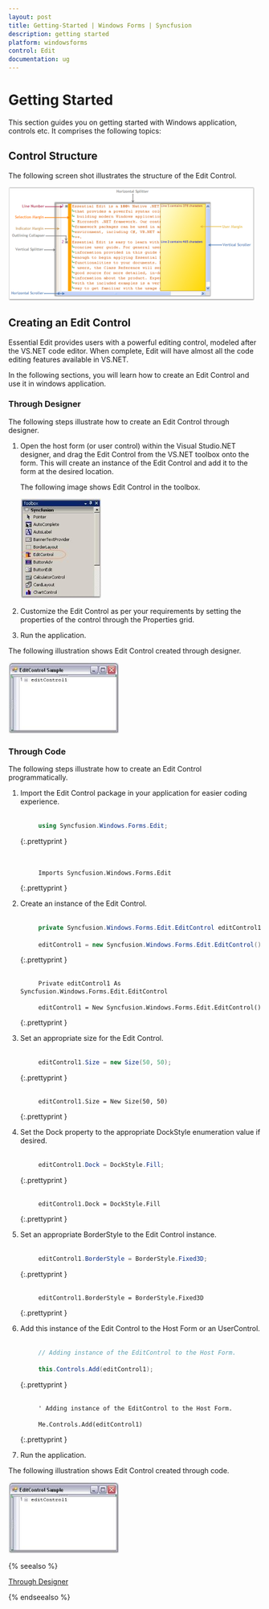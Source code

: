 ```yaml
---
layout: post
title: Getting-Started | Windows Forms | Syncfusion
description: getting started
platform: windowsforms
control: Edit
documentation: ug
---
```


# Getting Started

This section guides you on getting started with Windows application, controls etc. It comprises the following topics:



## Control Structure

The following screen shot illustrates the structure of the Edit Control.



![](Getting-Started_images/Getting-Started_img1.png)




## Creating an Edit Control

Essential Edit provides users with a powerful editing control, modeled after the VS.NET code editor. When complete, Edit will have almost all the code editing features available in VS.NET.

In the following sections, you will learn how to create an Edit Control and use it in windows application.



### Through Designer

The following steps illustrate how to create an Edit Control through designer.

1. Open the host form (or user control) within the Visual Studio.NET designer, and drag the Edit Control from the VS.NET toolbox onto the form. This will create an instance of the Edit Control and add it to the form at the desired location.



   The following image shows Edit Control in the toolbox.



   ![](Getting-Started_images/Getting-Started_img2.jpeg)




2. Customize the Edit Control as per your requirements by setting the properties of the control through the Properties grid.
3. Run the application.



The following illustration shows Edit Control created through designer.



![](Getting-Started_images/Getting-Started_img3.jpeg)




### Through Code

The following steps illustrate how to create an Edit Control programmatically.

1. Import the Edit Control package in your application for easier coding experience.

   ~~~ cs

		using Syncfusion.Windows.Forms.Edit;

   ~~~
   {:.prettyprint }
   
   ~~~ vbnet


		Imports Syncfusion.Windows.Forms.Edit

   ~~~
   {:.prettyprint }

2. Create an instance of the Edit Control.

   ~~~ cs

		private Syncfusion.Windows.Forms.Edit.EditControl editControl1;

		editControl1 = new Syncfusion.Windows.Forms.Edit.EditControl();

   ~~~ 
   {:.prettyprint }
   
   ~~~ vbnet

		Private editControl1 As Syncfusion.Windows.Forms.Edit.EditControl

		editControl1 = New Syncfusion.Windows.Forms.Edit.EditControl()

   ~~~
   {:.prettyprint }

3. Set an appropriate size for the Edit Control.

   ~~~ cs

		editControl1.Size = new Size(50, 50);

   ~~~
   {:.prettyprint }
   
   ~~~ vbnet

		editControl1.Size = New Size(50, 50)

   ~~~
   {:.prettyprint }

4. Set the Dock property to the appropriate DockStyle enumeration value if desired.

   ~~~ cs

		editControl1.Dock = DockStyle.Fill;

   ~~~ 
   {:.prettyprint }

   ~~~ vbnet

		editControl1.Dock = DockStyle.Fill
   ~~~
   {:.prettyprint }


5. Set an appropriate BorderStyle to the Edit Control instance.


   ~~~ cs

		editControl1.BorderStyle = BorderStyle.Fixed3D;

   ~~~
   {:.prettyprint }

   ~~~ vbnet

		editControl1.BorderStyle = BorderStyle.Fixed3D

   ~~~
   {:.prettyprint }

6. Add this instance of the Edit Control to the Host Form or an UserControl.

   ~~~ cs

		// Adding instance of the EditControl to the Host Form.

		this.Controls.Add(editControl1);

   ~~~
   {:.prettyprint }  

   ~~~ vbnet

		' Adding instance of the EditControl to the Host Form.

		Me.Controls.Add(editControl1)

   ~~~
   {:.prettyprint }

7. Run the application.



The following illustration shows Edit Control created through code.



![](Getting-Started_images/Getting-Started_img4.jpeg)


{% seealso %}

[Through Designer](#through-designer)

{% endseealso %}